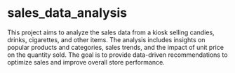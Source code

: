 # sales_data_analysis
This project aims to analyze the sales data from a kiosk selling candies, drinks, cigarettes, and other items. The analysis includes insights on popular products and categories, sales trends, and the impact of unit price on the quantity sold. The goal is to provide data-driven recommendations to optimize sales and improve overall store performance.
